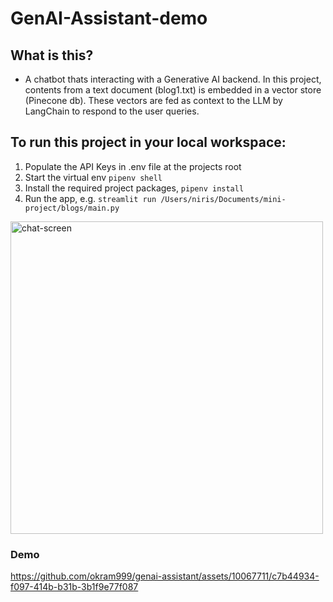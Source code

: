# GenAI-Assistant-demo


## What is this?
- A chatbot thats interacting with a Generative AI backend. In this project, contents from a text document (blog1.txt) is embedded in a vector store (Pinecone db). These vectors are fed as context to the LLM by LangChain to respond to the user queries.


## To run this project in your local workspace:
 1. Populate the API Keys in .env file at the projects root
 2. Start the virtual env `pipenv shell`
 3. Install the required project packages, `pipenv install`
 4. Run the app, e.g. `streamlit run /Users/niris/Documents/mini-project/blogs/main.py`

<img width="500" alt="chat-screen" src="https://github.com/okram999/genai-assistant/assets/10067711/21794718-17f8-47cf-a173-c032bca18d09">





### Demo



https://github.com/okram999/genai-assistant/assets/10067711/c7b44934-f097-414b-b31b-3b1f9e77f087

